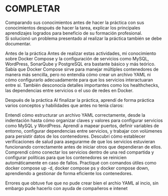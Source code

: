 # COMPLETAR  
Comparando sus conocimientos antes de hacer la práctica con sus conocimientos después de hacer la tarea, explicar los principales aprendizajes logrados para beneficio de su formación profesional.  
Si solucionó un problema presentado al realizar la práctica también se debe documentar.

Antes de la práctica
Antes de realizar estas actividades, mi conocimiento sobre Docker Compose y la configuración de servicios como MySQL, WordPress, SonarQube y PostgreSQL era bastante básico y más teórico. Sabía que Docker Compose sirve para manejar múltiples contenedores de manera más sencilla, pero no entendía cómo crear un archivo YAML ni cómo configurarlo adecuadamente para que los servicios interactuaran entre sí. También desconocía detalles importantes como los healthchecks, las dependencias entre servicios o el uso de redes en Docker.

Después de la práctica
Al finalizar la práctica, aprendí de forma práctica varios conceptos y habilidades que antes no tenía claros:

Entendí cómo estructurar un archivo YAML correctamente, desde la indentación hasta cómo organizar claves y valores para configurar servicios como MySQL y WordPress.
Aprendí a mapear puertos, definir variables de entorno, configurar dependencias entre servicios, y trabajar con volúmenes para persistir datos de los contenedores.
Descubrí cómo establecer verificaciones de salud para asegurarme de que los servicios estuvieran funcionando correctamente antes de iniciar otros que dependieran de ellos.
Comprendí cómo conectar los servicios dentro de una red compartida y configurar políticas para que los contenedores se reinicien automáticamente en caso de fallos.
Practiqué con comandos útiles como docker compose up -d, docker compose ps y docker compose down, aprendiendo a gestionar de forma eficiente los contenedores.

Errores que obtuve fue que no pude crear bien el archio YAML al incio, sin embargo pude hacerlo con ayuda de compañeros e intenet 
